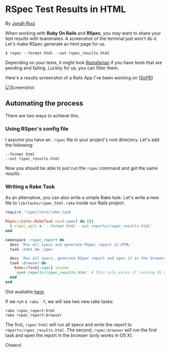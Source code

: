 # RSpec Test Results in HTML

By [Jonah Ruiz](mailto:jonah@pixelhipsters.com)

When working with **Ruby On Rails** and **RSpec**, you may want to share your test results with teammates. A screenshot of the terminal just won't do it. Let's make RSpec generate an html page for us.

	$ rspec --format html --out rspec_results.html

Depending on your tests, it might look [Rastafarian](http://1.bp.blogspot.com/_S5dFdpF6xm0/Sry7S3aXd6I/AAAAAAAAAX0/psgyFEcA5tA/s400/rasta-orangutan-Julia-Malanjina.jpg) if you have tests that are pending and failing. Luckily for us, you can filter them. 

Here's a results screenshot of a Rails App I've been working on ([SoPR](https://www.github.com/jpadilla/sopr-platform))

![Screenshot](http://pixelhipsters.com/media/rspec_html_screen.png)

## Automating the process

There are two ways to achieve this. 

### Using RSpec's config file
I assume you have an `.rspec` file in your project's root directory. Let's add the following:

```console
--format html
--out rspec_results.html
```

Now you should be able to just run the `rspec` command and get the same results.


### Writing a Rake Task

As an alternative, you can also write a simple Rake task. Let's write a new file to `lib/tasks/rspec_html.rake` inside our Rails project.

```ruby
require 'rspec/core/rake_task'

RSpec::Core::RakeTask.new(:spec) do |t|
  t.rspec_opts = '--format html --out reports/rspec_results.html'
end

namespace :rspec_report do
  desc 'Run all specs and generate RSpec report in HTML'
  task :html => :spec

  desc 'Run all specs, generate RSpec report and open it in the browser'
  task :browser do
    Rake::Task[:spec].invoke
    `open reports/rspec_results.html` # This only works if running OS X.
  end
end
```
Gist available [here](https://gist.github.com/jonahoffline/6170634#file-rspec_html-rake).

If we run `$ rake -T`, we will see two new rake tasks:

```console
rake rspec_report:html
rake rspec_report:browser
```	

The first, `rspec:html` will run all specs and write the report to `reports/rspec_results.html`.
The second, `rspec:browser` will run the first task and open the report in the browser (only works in OS X).

Cheers!